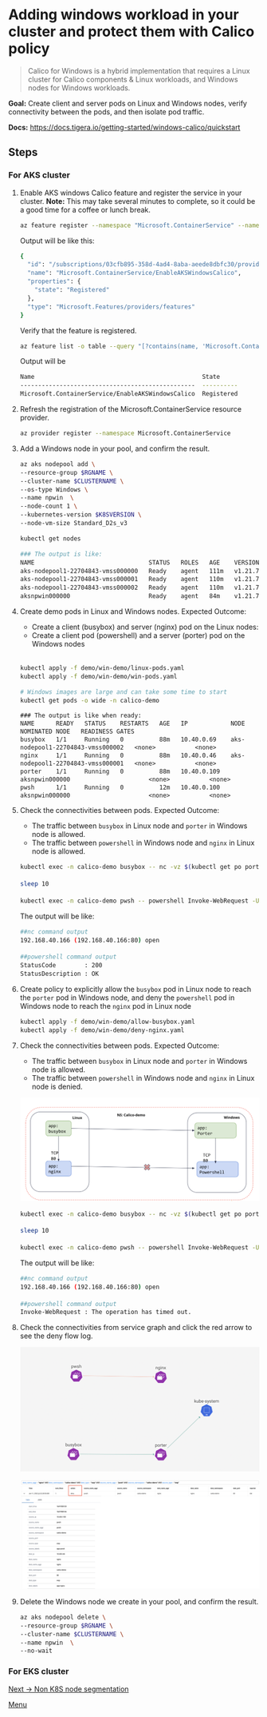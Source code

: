# Adding windows workload in your cluster and protect them with Calico policy
>Calico for Windows is a hybrid implementation that requires a Linux cluster for Calico components & Linux workloads, and Windows nodes for Windows workloads.


**Goal:** Create client and server pods on Linux and Windows nodes, verify connectivity between the pods, and then isolate pod traffic.

**Docs:** https://docs.tigera.io/getting-started/windows-calico/quickstart

## Steps

### For AKS cluster

1. Enable AKS windows Calico feature and register the service in your cluster. **Note:** This may take several minutes to complete, so it could be a good time for a coffee or lunch break.

    
    ```bash
    az feature register --namespace "Microsoft.ContainerService" --name "EnableAKSWindowsCalico"

    ```
    Output will be like this:
    ```bash
    {
      "id": "/subscriptions/03cfb895-358d-4ad4-8aba-aeede8dbfc30/providers/Microsoft.Features/providers/Microsoft.ContainerService/features/EnableAKSWindowsCalico",
      "name": "Microsoft.ContainerService/EnableAKSWindowsCalico",
      "properties": {
        "state": "Registered"
      },
      "type": "Microsoft.Features/providers/features"
    }
    ```


   Verify that the feature is registered. 

    ```bash
    az feature list -o table --query "[?contains(name, 'Microsoft.ContainerService/EnableAKSWindowsCalico')].{Name:name,State:properties.state}"
    ```
    
    Output will be
    ```bash
    Name                                               State
    -------------------------------------------------  ----------
    Microsoft.ContainerService/EnableAKSWindowsCalico  Registered
    ```


2. Refresh the registration of the Microsoft.ContainerService resource provider.

   ```bash
   az provider register --namespace Microsoft.ContainerService
   ```


3. Add a Windows node in your pool, and confirm the result.
   ```bash
   az aks nodepool add \
   --resource-group $RGNAME \
   --cluster-name $CLUSTERNAME \
   --os-type Windows \
   --name npwin  \
   --node-count 1 \
   --kubernetes-version $K8SVERSION \
   --node-vm-size Standard_D2s_v3
   ```
   
   ```bash
   kubectl get nodes
   ```

   ```bash
   ### The output is like:
   NAME                                STATUS   ROLES   AGE    VERSION
   aks-nodepool1-22704843-vmss000000   Ready    agent   111m   v1.21.7
   aks-nodepool1-22704843-vmss000001   Ready    agent   110m   v1.21.7
   aks-nodepool1-22704843-vmss000002   Ready    agent   110m   v1.21.7
   aksnpwin000000                      Ready    agent   84m    v1.21.7
   ```

4. Create demo pods in Linux and Windows nodes. Expected Outcome:
   - Create a client (busybox) and server (nginx) pod on the Linux nodes:
   - Create a client pod (powershell) and a server (porter) pod on the Windows nodes

    ```bash
   
    kubectl apply -f demo/win-demo/linux-pods.yaml
    kubectl apply -f demo/win-demo/win-pods.yaml
    ```
    
    ```bash
    # Windows images are large and can take some time to start
    kubectl get pods -o wide -n calico-demo
    ```

    ```text
    ### The output is like when ready:
    NAME      READY   STATUS    RESTARTS   AGE   IP            NODE                                NOMINATED NODE   READINESS GATES
    busybox   1/1     Running   0          88m   10.40.0.69    aks-nodepool1-22704843-vmss000002   <none>           <none>
    nginx     1/1     Running   0          88m   10.40.0.46    aks-nodepool1-22704843-vmss000001   <none>           <none>
    porter    1/1     Running   0          88m   10.40.0.109   aksnpwin000000                      <none>           <none>
    pwsh      1/1     Running   0          12m   10.40.0.100   aksnpwin000000                      <none>           <none>
    ```

5. Check the connectivities between pods. Expected Outcome:  
   - The traffic between `busybox` in Linux node and `porter` in Windows node is allowed. 
   - The traffic between `powershell` in Windows node and `nginx` in Linux node is allowed. 
   
   ```bash
   kubectl exec -n calico-demo busybox -- nc -vz $(kubectl get po porter -n calico-demo -o 'jsonpath={.status.podIP}') 80

   sleep 10

   kubectl exec -n calico-demo pwsh -- powershell Invoke-WebRequest -Uri http://$(kubectl get po nginx -n calico-demo -o 'jsonpath={.status.podIP}') -UseBasicParsing -TimeoutSec 5

   ```
  
   The output will be like:
   ```bash
   ##nc command output
   192.168.40.166 (192.168.40.166:80) open

   ##powershell command output
   StatusCode        : 200
   StatusDescription : OK
   
   ```

6. Create policy to explicitly allow the `busybox` pod in Linux node to reach the `porter` pod in Windows node, and deny the `powershell` pod in Windows node to reach the `nginx` pod in Linux node
   ```bash
   kubectl apply -f demo/win-demo/allow-busybox.yaml
   kubectl apply -f demo/win-demo/deny-nginx.yaml
   
   ```

7. Check the connectivities between pods. Expected Outcome:  
   - The traffic between `busybox` in Linux node and `porter` in Windows node is allowed. 
   - The traffic between `powershell` in Windows node and `nginx` in Linux node is denied.
  
    ![topo windows](../img/topo-win.png)

   ```bash
   kubectl exec -n calico-demo busybox -- nc -vz $(kubectl get po porter -n calico-demo -o 'jsonpath={.status.podIP}') 80
   
   sleep 10

   kubectl exec -n calico-demo pwsh -- powershell Invoke-WebRequest -Uri http://$(kubectl get po nginx -n calico-demo -o 'jsonpath={.status.podIP}') -UseBasicParsing -TimeoutSec 5
   ```
   
   The output will be like:
   ```bash
   ##nc command output
   192.168.40.166 (192.168.40.166:80) open
 
   ##powershell command output 
   Invoke-WebRequest : The operation has timed out.
   ```

8. Check the connectivities from service graph and click the red arrow to see the deny flow log.

    ![service graph view](../img/win-demo.png)

    ![flow log](../img/win-demo-log.png)


9. Delete the Windows node we create in your pool, and confirm the result.
   ```bash
   az aks nodepool delete \
   --resource-group $RGNAME \
   --cluster-name $CLUSTERNAME \
   --name npwin  \
   --no-wait
   ```

### For EKS cluster    


[Next -> Non K8S node segmentation](../modules/non-k8s-node-segmentation.md)

[Menu](../README.md)